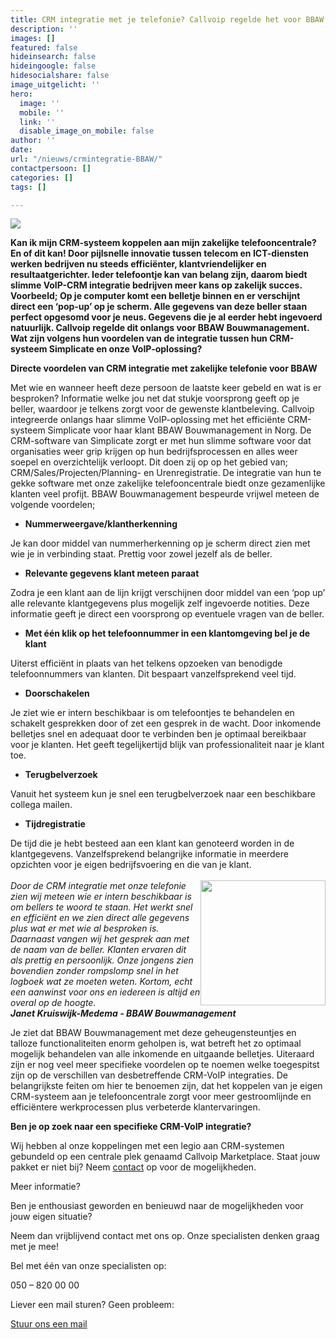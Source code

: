 ```yaml
---
title: CRM integratie met je telefonie? Callvoip regelde het voor BBAW
description: ''
images: []
featured: false
hideinsearch: false
hideingoogle: false
hidesocialshare: false
image_uitgelicht: ''
hero:
  image: ''
  mobile: ''
  link: ''
  disable_image_on_mobile: false
author: ''
date: 
url: "/nieuws/crmintegratie-BBAW/"
contactpersoon: []
categories: []
tags: []

---
```

<img src="https://res.cloudinary.com/callvoip/image/upload/v1618230724/crmoverzicht_geuhmx.png">

**Kan ik mijn CRM-systeem koppelen aan mijn zakelijke telefooncentrale? En of dit kan! Door pijlsnelle innovatie tussen telecom en ICT-diensten werken bedrijven nu steeds efficiënter, klantvriendelijker en resultaatgerichter. Ieder telefoontje kan van belang zijn, daarom biedt slimme VoIP-CRM integratie bedrijven meer kans op zakelijk succes. Voorbeeld; Op je computer komt een belletje binnen en er verschijnt direct een ‘pop-up’ op je scherm. Alle gegevens van deze beller staan perfect opgesomd voor je neus. Gegevens die je al eerder hebt ingevoerd natuurlijk. Callvoip regelde dit onlangs voor BBAW Bouwmanagement. Wat zijn volgens hun voordelen van de integratie tussen hun CRM-systeem Simplicate en onze VoIP-oplossing?**

**Directe voordelen van CRM integratie met zakelijke telefonie voor BBAW**

Met wie en wanneer heeft deze persoon de laatste keer gebeld en wat is er besproken? Informatie welke jou net dat stukje voorsprong geeft op je beller, waardoor je telkens zorgt voor de gewenste klantbeleving. Callvoip integreerde onlangs haar slimme VoIP-oplossing met het efficiënte CRM-systeem Simplicate voor haar klant BBAW Bouwmanagement in Norg. De CRM-software van Simplicate zorgt er met hun slimme software voor dat organisaties weer grip krijgen op hun bedrijfsprocessen en alles weer soepel en overzichtelijk verloopt. Dit doen zij op op het gebied van; CRM/Sales/Projecten/Planning- en Urenregistratie. De integratie van hun te gekke software met onze zakelijke telefooncentrale biedt onze gezamenlijke klanten veel profijt. BBAW Bouwmanagement bespeurde vrijwel meteen de volgende voordelen;

* **Nummerweergave/klantherkenning**

Je kan door middel van nummerherkenning op je scherm direct zien met wie je in verbinding staat. Prettig voor zowel jezelf als de beller.

* **Relevante gegevens klant meteen paraat**

Zodra je een klant aan de lijn krijgt verschijnen door middel van een ‘pop up’ alle relevante klantgegevens plus mogelijk zelf ingevoerde notities. Deze informatie geeft je direct een voorsprong op eventuele vragen van de beller.

* **Met één klik op het telefoonnummer in een klantomgeving bel je de klant**

Uiterst efficiënt in plaats van het telkens opzoeken van benodigde telefoonnummers van klanten. Dit bespaart vanzelfsprekend veel tijd.

* **Doorschakelen**

Je ziet wie er intern beschikbaar is om telefoontjes te behandelen en schakelt gesprekken door of zet een gesprek in de wacht. Door inkomende belletjes snel en adequaat door te verbinden ben je optimaal bereikbaar voor je klanten. Het geeft tegelijkertijd blijk van professionaliteit naar je klant toe.

* **Terugbelverzoek**

Vanuit het systeem kun je snel een terugbelverzoek naar een beschikbare collega mailen.

* **Tijdregistratie**

De tijd die je hebt besteed aan een klant kan genoteerd worden in de klantgegevens. Vanzelfsprekend belangrijke informatie in meerdere opzichten voor je eigen bedrijfsvoering en die van je klant.<br><br>
<img src="https://res.cloudinary.com/callvoip/image/upload/v1632388774/Janet_Kruiswijk-Medema_BBAW_zdr9fy.jpg" style="float:right" width="200px">
_Door de CRM integratie met onze telefonie zien wij meteen wie er intern beschikbaar is om bellers te woord te staan. Het werkt snel en efficiënt en we zien direct alle gegevens plus wat er met wie al besproken is. Daarnaast vangen wij het gesprek aan met de naam van de beller. Klanten ervaren dit als prettig en persoonlijk. Onze jongens zien bovendien zonder rompslomp snel in het logboek wat ze moeten weten. Kortom, echt een aanwinst voor ons en iedereen is altijd en overal op de hoogte.  
**Janet Kruiswijk-Medema - BBAW Bouwmanagement**_

Je ziet dat BBAW Bouwmanagement met deze geheugensteuntjes en talloze functionaliteiten enorm geholpen is, wat betreft het zo optimaal mogelijk behandelen van alle inkomende en uitgaande belletjes. Uiteraard zijn er nog veel meer specifieke voordelen op te noemen welke toegespitst zijn op de verschillen van desbetreffende CRM-VoIP integraties. De belangrijkste feiten om hier te benoemen zijn, dat het koppelen van je eigen CRM-systeem aan je telefooncentrale zorgt voor meer gestroomlijnde en efficiëntere werkprocessen plus verbeterde klantervaringen.

**Ben je op zoek naar een specifieke CRM-VoIP integratie?**

Wij hebben al onze koppelingen met een legio aan CRM-systemen gebundeld op een centrale plek genaamd Callvoip Marketplace. Staat jouw pakket er niet bij? Neem [contact](https://www.callvoip.nl/contact/) op voor de mogelijkheden.

Meer informatie?

Ben je enthousiast geworden en benieuwd naar de mogelijkheden voor jouw eigen situatie?

Neem dan vrijblijvend contact met ons op. Onze specialisten denken graag met je mee!

Bel met één van onze specialisten op:

050 – 820 00 00

Liever een mail sturen? Geen probleem:

[Stuur ons een mail](https://www.callvoip.nl/contact/)
